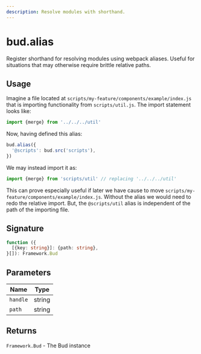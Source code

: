 ```yaml
---
description: Resolve modules with shorthand.
---
```


# bud.alias

Register shorthand for resolving modules using webpack aliases. Useful for situations that may otherwise require brittle relative paths.

## Usage

Imagine a file located at `scripts/my-feature/components/example/index.js` that is importing functionality from `scripts/util.js`. The import statement looks like:

```js
import {merge} from '../../../util'
```

Now, having defined this alias:

```js
bud.alias({
  '@scripts': bud.src('scripts'),
})
```

We may instead import it as:

```js
import {merge} from 'scripts/util' // replacing '../../../util'
```

This can prove especially useful if later we have cause to move `scripts/my-feature/components/example/index.js`. Without the alias we would need to redo the relative import. But, the `@scripts/util` alias is independent of the path of the importing file.

## Signature

```ts
function ({
  [{key: string}]: {path: string},
}[]): Framework.Bud
```

## Parameters

| Name     | Type   |
| -------- | ------ |
| `handle` | string |
| `path`   | string |

## Returns

`Framework.Bud` - The Bud instance
